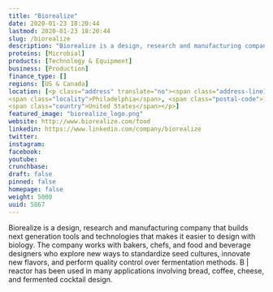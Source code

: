 ```yaml
---
title: "Biorealize"
date: 2020-01-23 18:20:44
lastmod: 2020-01-23 18:20:44
slug: /biorealize
description: "Biorealize is a design, research and manufacturing company that builds next generation tools and technologies that makes it easier to design with biology. The company works with bakers, chefs, and food and beverage designers who explore new ways to standardize seed cultures, innovate new flavors, and perform quality control over fermentation methods. B | reactor has been used in many applications involving bread, coffee, cheese, and fermented cocktail design."
proteins: [Microbial]
products: [Technology & Equipment]
business: [Production]
finance_type: []
regions: [US & Canada]
location: [<p class="address" translate="no"><span class="address-line1">Grays Ferry Avenue</span><br>
<span class="locality">Philadelphia</span>, <span class="postal-code">19146</span><br>
<span class="country">United States</span></p>]
featured_image: "biorealize_logo.png"
website: http://www.biorealize.com/food
linkedin: https://www.linkedin.com/company/biorealize
twitter: 
instagram: 
facebook: 
youtube: 
crunchbase: 
draft: false
pinned: false
homepage: false
weight: 5000
uuid: 5867
---
```

Biorealize is a design, research and manufacturing company that builds next generation tools and technologies that makes it easier to design with biology. The company works with bakers, chefs, and food and beverage designers who explore new ways to standardize seed cultures, innovate new flavors, and perform quality control over fermentation methods. B | reactor has been used in many applications involving bread, coffee, cheese, and fermented cocktail design.
